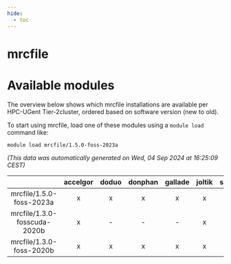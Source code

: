 ```yaml
---
hide:
  - toc
---
```


mrcfile
=======

# Available modules


The overview below shows which mrcfile installations are available per HPC-UGent Tier-2cluster, ordered based on software version (new to old).

To start using mrcfile, load one of these modules using a `module load` command like:

```shell
module load mrcfile/1.5.0-foss-2023a
```

*(This data was automatically generated on Wed, 04 Sep 2024 at 16:25:09 CEST)*  

| |accelgor|doduo|donphan|gallade|joltik|shinx|skitty|
| :---: | :---: | :---: | :---: | :---: | :---: | :---: | :---: |
|mrcfile/1.5.0-foss-2023a|x|x|x|x|x|x|x|
|mrcfile/1.3.0-fosscuda-2020b|x|-|-|-|x|-|-|
|mrcfile/1.3.0-foss-2020b|x|x|x|x|x|-|x|
